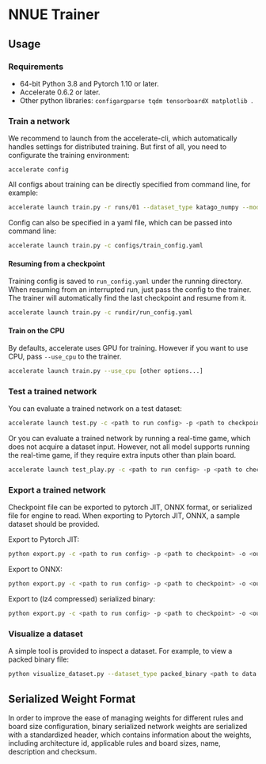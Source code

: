 # NNUE Trainer

## Usage

### Requirements

+ 64-bit Python 3.8 and Pytorch 1.10 or later.
+ Accelerate 0.6.2 or later.
+ Other python libraries: `configargparse tqdm tensorboardX matplotlib `.

### Train a network

We recommend to launch from the accelerate-cli, which automatically handles settings for distributed training. But first of all, you need to configurate the training environment:

```
accelerate config
```

All configs about training can be directly specified from command line, for example:

```bash
accelerate launch train.py -r runs/01 --dataset_type katago_numpy --model_type mix6v2 --model_args "{dim_middle: 128, dim_policy: 32, dim_value: 32, input_type: basic}" -d ./data --batch_size 256 --iterations 1000000
```

Config can also be specified in a yaml file, which can be passed into command line:

```bash
accelerate launch train.py -c configs/train_config.yaml
```

#### Resuming from a checkpoint

Training config is saved to `run_config.yaml` under the running directory. When resuming from an interrupted run, just pass the config to the trainer. The trainer will automatically find the last checkpoint and resume from it.

```bash
accelerate launch train.py -c rundir/run_config.yaml
```

#### Train on the CPU

By defaults, accelerate uses GPU for training. However if you want to use CPU, pass `--use_cpu` to the trainer.

```bash
accelerate launch train.py --use_cpu [other options...]
```

### Test a trained network

You can evaluate a trained network on a test dataset:

```bash
accelerate launch test.py -c <path to run config> -p <path to checkpoint> -d <path to test data>
```

Or you can evaluate a trained network by running a real-time game, which does not acquire a dataset input. However, not all model supports running the real-time game, if they require extra inputs other than plain board.

```bash
accelerate launch test_play.py -c <path to run config> -p <path to checkpoint>
```

### Export a trained network

Checkpoint file can be exported to pytorch JIT, ONNX format, or serialized file for engine to read. When exporting to Pytorch JIT, ONNX, a sample dataset should be provided.

Export to Pytorch JIT:

```bash
python export.py -c <path to run config> -p <path to checkpoint> -o <output file> --export_type jit -d <path to dataset>
```

Export to ONNX:

```bash
python export.py -c <path to run config> -p <path to checkpoint> -o <output file> --export_type onnx -d <path to dataset>
```

Export to (lz4 compressed) serialized binary:

```bash
python export.py -c <path to run config> -p <path to checkpoint> -o <output file> --export_type serialization-lz4 --export_args "{[extra export options]...}"
```

### Visualize a dataset

A simple tool is provided to inspect a dataset. For example, to view a packed binary file:

```bash
python visualize_dataset.py --dataset_type packed_binary <path to data file>
```

## Serialized Weight Format

In order to improve the ease of managing weights for different rules and board size configuration, binary serialized network weights are serialized with a standardized header, which contains information about the weights, including architecture id, applicable rules and board sizes, name, description and checksum. 
